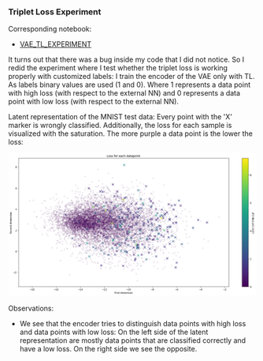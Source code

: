 ### Triplet Loss Experiment
Corresponding notebook:
* [VAE_TL_EXPERIMENT](https://colab.research.google.com/drive/10C19G2S4p_v7qhOqDB1Kinb9C_w9bTxT)


It turns out that there was a bug inside my code that I did not notice.
So I redid the experiment where I test whether the triplet loss is working properly
with customized labels: I train the encoder of the VAE only with TL. As labels binary values are used (1 and 0).
Where 1 represents a data point with high loss (with respect to the external NN) and 0 represents a data point with low
loss (with respect to the external NN).

Latent representation of the MNIST test data: Every point with the 'X' marker is wrongly
classified. Additionally, the loss for each sample is visualized with the saturation.
The more purple a data point is the lower the loss:

![](https://raw.githubusercontent.com/LorenzHW/Master-Thesis/master/Code/progress/pics/progress_5/triplet_loss_experiment.png)

Observations:
* We see that the encoder tries to distinguish data points with high loss and data points with low loss: On the left side
of the latent representation are mostly data points that are classified correctly and have a low loss. On the right side
we see the opposite.